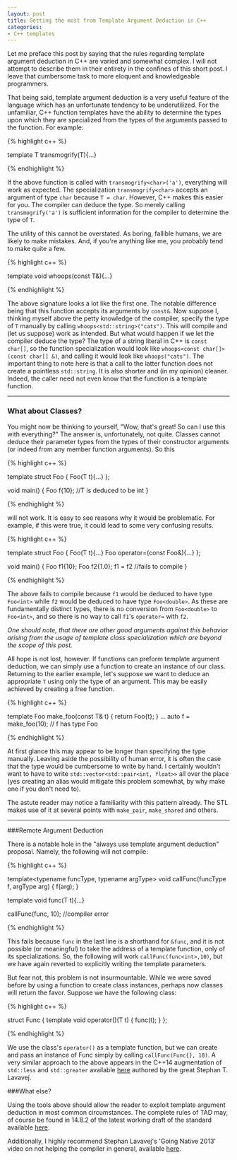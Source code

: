 ```yaml
---
layout: post
title: Getting the most from Template Argument Deduction in C++
categories:
- C++ templates
---
```


Let me preface this post by saying that the rules regarding template argument
deduction in C++ are varied and somewhat complex. I will not attempt to describe
them in their entirety in the confines of this short post. I leave that cumbersome
task to more eloquent and knowledgeable programmers.

That being said, template argument deduction is a very useful feature of the language
which has an unfortunate tendency to be underutilized. For the unfamiliar,
C++ function templates have the ability to determine the types upon which they are
specialized from the types of the arguments passed to the function. For example:

{% highlight c++ %}

template<typename T>
T transmogrify(T){...}

{% endhighlight %}

If the above function is called with `transmogrify<char>('a')`, everything
will work as expected. The specialization `transmogrify<char>` accepts an argument of
type `char` because `T = char`. However, C++ makes this easier for you. The
compiler can deduce the type. So merely calling `transmogrify('a')` is sufficient
information for the compiler to determine the type of `T`.

The utility of this cannot be overstated. As boring, fallible humans, we are likely
to make mistakes. And, if you're anything like me, you probably tend to make quite a
few.

{% highlight c++ %}

template<typename T>
void whoops(const T&){...}

{% endhighlight %}

The above signature looks a lot like the first one. The notable difference being that
this function accepts its arguments by `const&`. Now suppose I, thinking myself above
the petty knowledge of the compiler, specify the type of `T` manually by calling
`whoops<std::string>("cats")`. This will compile and (let us suppose) work as
intended. But what would happen if we let the compiler deduce the type? The type of a
string literal in C++ is `const char[]`, so the function specialization would look
like `whoops<const char[]>(const char[] &)`, and calling it would look like
`whoops("cats")`. The important thing to note here is that a call to the latter
function does not create a pointless `std::string`. It is also shorter and (in my
opinion) cleaner. Indeed, the caller need not even know that the function is a
template function.

---

### What about Classes?

You might now be thinking to yourself, "Wow, that's great! So can I use this with
everything?" The answer is, unfortunately, not quite. Classes cannot deduce their
parameter types from the types of their constructor arguments (or indeed from any
member function arguments). So this

{% highlight c++ %}

template<typename T>
struct Foo {
    Foo(T t){...}
};

void main() {
    Foo f{10}; //T is deduced to be int
}

{% endhighlight %}

will not work. It is easy to see reasons why it would be problematic. For example,
if this were true, it could lead to some very confusing results. 

{% highlight c++ %}

template<typename T>
struct Foo {
    Foo(T t){...}
    Foo<T> operator=(const Foo<T>&){...}
};

void main() {
    Foo f1{10};
    Foo f2{1.0};
    f1 = f2 //fails to compile
}

{% endhighlight %}

The above fails to compile because `f1` would be deduced to have type `Foo<int>`
while `f2` would be deduced to have type `Foo<double>`. As these are fundamentally
distinct types, there is no conversion from `Foo<double>` to `Foo<int>`, and so
there is no way to call `f1`'s `operator=` with `f2`.

_One should note, that there are other good arguments against this behavior arising
from the usage of template class specialization which are beyond the scope of this
post._

All hope is not lost, however. If functions can preform template argument deduction,
we can simply use a function to create an instance of our class. Returning to the
earlier example, let's suppose we want to deduce an appropriate `T` using only
the type of an argument. This may be easily achieved by creating a free function.

{% highlight c++ %}

template<typename T>
Foo make_foo(const T& t) {
    return Foo<T>{t};
}
...
auto f = make_foo(10); // f has type Foo<int>

{% endhighlight %}

At first glance this may appear to be longer than specifying the type manually.
Leaving aside the possibility of human error, it is often the case that the
type would be cumbersome to write by hand. I certainly wouldn't want to have to write
`std::vector<std::pair<int, float>>` all over the place (yes creating an alias would
mitigate this problem somewhat, by why make one if you don't need to).

The astute reader may notice a familiarity with this pattern already. The STL makes
use of it at several points with `make_pair`, `make_shared` and others.

---

###Remote Argument Deduction

There is a notable hole in the "always use template argument deduction" proposal.
Namely, the following will not compile:

{% highlight c++ %}

template<typename funcType, typename argType>
void callFunc(funcType f, argType arg) {
    f(arg);
}

template<typename T>
void func(T t){...}

callFunc(func, 10); //compiler error

{% endhighlight %}

This fails because `func` in the last line is a shorthand for `&func`, and it is
not possible (or meaningful) to take the address of a template function, only of its
specializations. So, the following will work `callFunc(func<int>,10)`, but we have
again reverted to explicitly writing the template parameters.

But fear not, this problem is not insurmountable.  While we were saved before by
using a function to create class instances, perhaps now classes will return the
favor. Suppose we have the following class:

{% highlight c++ %}

struct Func {
    template<typename T>
    void operator()(T t) {
        func(t);
    }
};

{% endhighlight %}

We use the class's `operator()` as a template function, but we can create and pass
an instance of Func simply by calling `callFunc(Func{}, 10)`. A very similar approach
to the above appears in the C++14 augmentation of `std::less` and `std::greater`
available [here][paper] authored by the great Stephan T. Lavavej.

[paper]: http://www.open-std.org/jtc1/sc22/wg21/docs/papers/2012/n3421.htm

###What else?

Using the tools above should allow the reader to exploit template argument deduction
in most common circumstances. The complete rules of TAD may, of course be found in
14.8.2 of the latest working draft of the standard available [here][isocpp].

[isocpp]: http://www.isocpp.org

Additionally, I highly recommend Stephan Lavavej's 'Going Native 2013' video on
not helping the compiler in general, available [here][channel9].

[channel9]: http://channel9.msdn.com/Events/GoingNative/2013/Don-t-Help-the-Compiler
